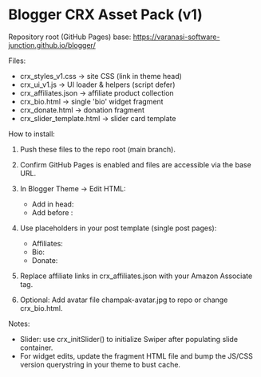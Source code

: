 # Blogger CRX Asset Pack (v1)

Repository root (GitHub Pages) base:
https://varanasi-software-junction.github.io/blogger/

Files:
- crx_styles_v1.css     -> site CSS (link in theme head)
- crx_ui_v1.js         -> UI loader & helpers (script defer)
- crx_affiliates.json  -> affiliate product collection
- crx_bio.html         -> single 'bio' widget fragment
- crx_donate.html      -> donation fragment
- crx_slider_template.html -> slider card template

How to install:
1. Push these files to the repo root (main branch).
2. Confirm GitHub Pages is enabled and files are accessible via the base URL.
3. In Blogger Theme → Edit HTML:
   - Add in head: <link rel="stylesheet" href="https://varanasi-software-junction.github.io/blogger/crx_styles_v1.css">
   - Add before </body>: <script src="https://varanasi-software-junction.github.io/blogger/crx_ui_v1.js" defer></script>
4. Use placeholders in your post template (single post pages):
   - Affiliates: <div id="crx_affiliate_block" data-crx-widget="affiliate"></div>
   - Bio: <div data-crx-widget="bio"></div>
   - Donate: <div data-crx-widget="donate"></div>

5. Replace affiliate links in crx_affiliates.json with your Amazon Associate tag.
6. Optional: Add avatar file champak-avatar.jpg to repo or change crx_bio.html.

Notes:
- Slider: use crx_initSlider() to initialize Swiper after populating slide container.
- For widget edits, update the fragment HTML file and bump the JS/CSS version querystring in your theme to bust cache.
